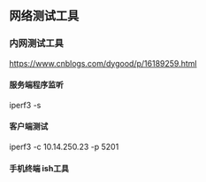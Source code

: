 ## 网络测试工具
### 内网测试工具
https://www.cnblogs.com/dygood/p/16189259.html
#### 服务端程序监听
iperf3 -s
#### 客户端测试
iperf3 -c 10.14.250.23 -p 5201

#### 手机终端 ish工具